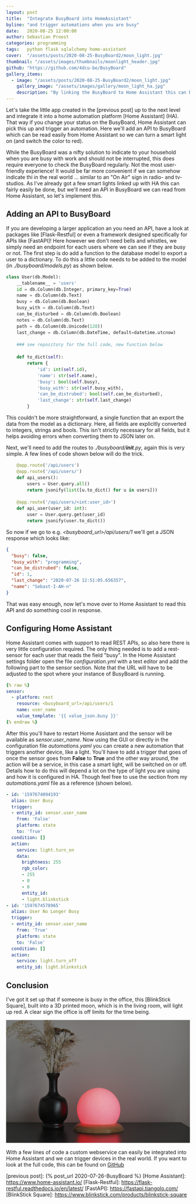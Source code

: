 ```yaml
---
layout: post
title:  "Integrate BusyBoard into HomeAssistant"
byline: "and trigger automations when you are busy"
date:   2020-08-25 12:00:00
author: Sebastian Proost
categories: programming
tags:	python flask sqlalchemy home-assistant
cover:  "/assets/posts/2020-08-25-BusyBoard2/moon_light.jpg"
thumbnail: "/assets/images/thumbnails/moonlight_header.jpg"
github: "https://github.com/4dcu-be/BusyBoard"
gallery_items:
  - image: "/assets/posts/2020-08-25-BusyBoard2/moon_light.jpg"
    gallery_image: "/assets/images/gallery/moon_light_ha.jpg"
    description: "By linking the BusyBoard to Home Assistant this can be switched on if a user indicates they are busy on the BusyBoard."
---
```


Let's take the little app created in the [previous post] up to the next level and integrate it into a home automation
platform [Home Assistant] (HA). That way if you change your status on the BusyBoard, Home Assistant can pick this up and
trigger an automation. Here we'll add an API to BusyBoard which can be read easily from Home Assistant so we can
turn a smart light on (and switch the color to red).

While the BusyBoard was a nifty solution to indicate to your household when you are busy with work and should not be 
interrupted, this does require everyone to check the BusyBoard regularly. Not the most user-friendly experience! It would be far
more convenient if we can somehow indicate thi in the real world ... similar to an "On Air" sign in radio- and tv-studios.
As I've already got a few smart lights linked up with HA this can fairly easily be done, but we'll need an API in
BusyBoard we can read from Home Assistant, so let's implement this.

## Adding an API to BusyBoard

If you are developing a larger application an you need an API, have a look at packages like [Flask-Restful]
or even a framework designed specifically for APIs like [FastAPI]! Here however we don't need bells and whistles, we 
simply need an endpoint for each users where we can see if they are busy or not. The first step is do add a function to the
database model to export a user to a dictionary. To do this a little code needs to be added to the model 
(in *./busyboard/models.py*) as shown below.

```python
class User(db.Model):
    __tablename__ = 'users'
    id = db.Column(db.Integer, primary_key=True)
    name = db.Column(db.Text)
    busy = db.Column(db.Boolean)
    busy_with = db.Column(db.Text)
    can_be_disturbed = db.Column(db.Boolean)
    notes = db.Column(db.Text)
    path = db.Column(db.Unicode(128))
    last_change = db.Column(db.DateTime, default=datetime.utcnow)

    ### see repository for the full code, new function below

    def to_dict(self):
        return {
            'id': int(self.id),
            'name': str(self.name),
            'busy': bool(self.busy),
            'busy_with': str(self.busy_with),
            'can_be_distrubed': bool(self.can_be_disturbed),
            'last_change': str(self.last_change)
        }
```

This couldn't be more straightforward, a single function that an export the data from the model as a dictionary. Here,
all fields are explicitly converted to integers, strings and bools. This isn't strictly necessary for all fields, but it
helps avoiding errors when converting them to JSON later on.

Next, we'll need to add the routes to *./busyboard/__init__.py*, again this is very simple. A few lines of code
shown below will do the trick.

```python
    @app.route('/api/users')
    @app.route('/api/users/')
    def api_users():
        users = User.query.all()
        return jsonify(list([u.to_dict() for u in users]))

    @app.route('/api/users/<int:user_id>')
    def api_user(user_id: int):
        user = User.query.get(user_id)
        return jsonify(user.to_dict())
```

So now if we go to e.g. *\<busyboard_url\>/api/users/1* we'll get a JSON response which looks like:

```json
{
  "busy": false,
  "busy_with": "programming",
  "can_be_distrubed": false,
  "id": 1,
  "last_change": "2020-07-26 12:51:05.656357",
  "name": "Sebast-I-AH-n"
}
```

That was easy enough, now let's move over to Home Assistant to read this API and do something cool in response.

## Configuring Home Assistant

Home Assistant comes with support to read REST APIs, so also here there is very little configuration required. The
only thing needed is to add a rest-sensor for each user that reads the field "busy". In the Home Assistant settings
folder open the file *configuration.yml* with a text editor and add the following part to the sensor section. Note that
the URL will have to be adjusted to the spot where your instance of BusyBoard is running.

```yaml
{% raw %}
sensor:
  - platform: rest
    resource: <busyboard_url>/api/users/1
    name: user_name
    value_template: '{{ value_json.busy }}'
{% endraw %}
```

After this you'll have to restart Home Assistant and the sensor will be available as *sensor.user_name*. Now using the
GUI or directly in the configuration file *automations.yaml* you can create a new automation that triggers another device, like a light. 
You'll have to add a trigger that goes of once the sensor goes from **False** to **True** and the other way around, the action will 
be a service, in this case a smart light, will be switched on or off. Details how to do this will depend a lot on the
type of light you are using and how it is configured in HA. Though feel free to use the section from my *automations.yaml*
file as a reference (shown below). 

```yaml
- id: '1597674094193'
  alias: User Busy
  trigger:
  - entity_id: sensor.user_name
    from: 'False'
    platform: state
    to: 'True'
  condition: []
  action:
    service: light.turn_on
    data:
      brightness: 255
      rgb_color:
      - 255
      - 0
      - 0
      entity_id:
      - light.blinkstick
- id: '1597674578965'
  alias: User No Longer Busy
  trigger:
  - entity_id: sensor.user_name
    from: 'True'
    platform: state
    to: 'False'
  condition: []
  action:
    service: light.turn_off
    entity_id: light.blinkstick

```
## Conclusion

I've got it set up that if someone is busy in the office, this [BlinkStick Square], built into a 3D printed moon, which 
is in the living room, will light up red. A clear sign the office is off limits for the time being.

![The smart light inside this moon will turn deep red if someone indicates they are busy](/assets/posts/2020-08-25-BusyBoard2/moon_light.jpg)

With a few lines of code a custom webservice can easily be integrated into Home Assistant and we can trigger devices in
the real world. If you want to look at the full code, this can be found on [GitHub](https://github.com/4dcu-be/BusyBoard)

[previous post]: {% post_url 2020-07-26-BusyBoard %}
[Home Assistant]: https://www.home-assistant.io/
[Flask-Restful]: https://flask-restful.readthedocs.io/en/latest/
[FastAPI]: https://fastapi.tiangolo.com/
[BlinkStick Square]: https://www.blinkstick.com/products/blinkstick-square
